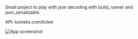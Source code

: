 Small project to play with json decoding with build_runner and json_serializable.

API: koineks.com/ticker

<img alt='App screenshot' src='https://drive.google.com/uc?export=view&id=1QvcqAgmOKAfH_BU_ai8TdFIHGNwK6eX7' heigh=300 />